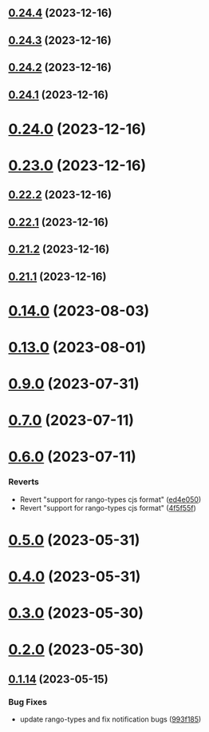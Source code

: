 ## [0.24.4](https://github.com/yeager-eren/rango-client/compare/provider-trustwallet@0.24.3...provider-trustwallet@0.24.4) (2023-12-16)



## [0.24.3](https://github.com/yeager-eren/rango-client/compare/provider-trustwallet@0.24.2...provider-trustwallet@0.24.3) (2023-12-16)



## [0.24.2](https://github.com/yeager-eren/rango-client/compare/provider-trustwallet@0.24.1...provider-trustwallet@0.24.2) (2023-12-16)



## [0.24.1](https://github.com/yeager-eren/rango-client/compare/provider-trustwallet@0.24.0...provider-trustwallet@0.24.1) (2023-12-16)



# [0.24.0](https://github.com/yeager-eren/rango-client/compare/provider-trustwallet@0.23.0...provider-trustwallet@0.24.0) (2023-12-16)



# [0.23.0](https://github.com/yeager-eren/rango-client/compare/provider-trustwallet@0.22.2...provider-trustwallet@0.23.0) (2023-12-16)



## [0.22.2](https://github.com/yeager-eren/rango-client/compare/provider-trustwallet@0.22.1...provider-trustwallet@0.22.2) (2023-12-16)



## [0.22.1](https://github.com/yeager-eren/rango-client/compare/provider-trustwallet@0.21.2...provider-trustwallet@0.22.1) (2023-12-16)



## [0.21.2](https://github.com/yeager-eren/rango-client/compare/provider-trustwallet@0.21.1-next.69...provider-trustwallet@0.21.2) (2023-12-16)



## [0.21.1](https://github.com/yeager-eren/rango-client/compare/provider-trustwallet@0.22.0...provider-trustwallet@0.21.1) (2023-12-16)



# [0.14.0](https://github.com/rango-exchange/rango-client/compare/provider-trustwallet@0.13.0...provider-trustwallet@0.14.0) (2023-08-03)



# [0.13.0](https://github.com/rango-exchange/rango-client/compare/provider-trustwallet@0.12.0...provider-trustwallet@0.13.0) (2023-08-01)



# [0.9.0](https://github.com/rango-exchange/rango-client/compare/provider-trustwallet@0.8.0...provider-trustwallet@0.9.0) (2023-07-31)



# [0.7.0](https://github.com/rango-exchange/rango-client/compare/provider-trustwallet@0.6.0...provider-trustwallet@0.7.0) (2023-07-11)



# [0.6.0](https://github.com/rango-exchange/rango-client/compare/provider-trustwallet@0.5.0...provider-trustwallet@0.6.0) (2023-07-11)


### Reverts

* Revert "support for rango-types cjs format" ([ed4e050](https://github.com/rango-exchange/rango-client/commit/ed4e050bfc0dcde7aeffa6b0d73b02080a5721eb))
* Revert "support for rango-types cjs format" ([4f5f55f](https://github.com/rango-exchange/rango-client/commit/4f5f55f96e8daa329588b932b19c291c30f339c4))



# [0.5.0](https://github.com/rango-exchange/rango-client/compare/provider-trustwallet@0.4.0...provider-trustwallet@0.5.0) (2023-05-31)



# [0.4.0](https://github.com/rango-exchange/rango-client/compare/provider-trustwallet@0.3.0...provider-trustwallet@0.4.0) (2023-05-31)



# [0.3.0](https://github.com/rango-exchange/rango-client/compare/provider-trustwallet@0.2.0...provider-trustwallet@0.3.0) (2023-05-30)



# [0.2.0](https://github.com/rango-exchange/rango-client/compare/provider-trustwallet@0.1.15...provider-trustwallet@0.2.0) (2023-05-30)



## [0.1.14](https://github.com/rango-exchange/rango-client/compare/provider-trustwallet@0.1.13...provider-trustwallet@0.1.14) (2023-05-15)


### Bug Fixes

* update rango-types and fix notification bugs ([993f185](https://github.com/rango-exchange/rango-client/commit/993f185e0b8c5e5e15a2c65ba2d85d1f9c8daa90))



